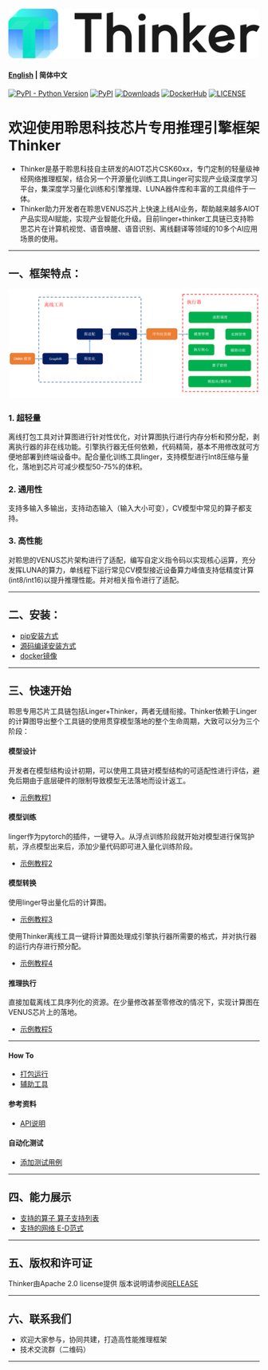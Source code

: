 ![thinker_logo](thinker/docs/images/Thinker_logo.png)
#### [English](./README_EH.md) | 简体中文

[![PyPI - Python Version](https://img.shields.io/pypi/pyversions/thinker.svg)](https://pypi.org/project/thinker)
[![PyPI](https://badge.fury.io/py/thinker.svg)](https://badge.fury.io/py/thinker)
[![Downloads](https://pepy.tech/badge/thinker)](https://pepy.tech/project/thinker)
[![DockerHub](https://img.shields.io/docker/pulls/thinker/thinker-cpu.svg)](https://hub.docker.com/r/thinker/thinker-cpu)
[![LICENSE](https://img.shields.io/github/license/thinker-ai/thinker.svg?style=flat-square)](https://github.com/LISTENAI/thinker/blob/main/LICENSE)

# 欢迎使用聆思科技芯片专用推理引擎框架Thinker
* Thinker是基于聆思科技自主研发的AIOT芯片CSK60xx，专门定制的轻量级神经网络推理框架，结合另一个开源量化训练工具Linger可实现产业级深度学习平台，集深度学习量化训练和引擎推理、LUNA器件库和丰富的工具组件于一体。
* Thinker助力开发者在聆思VENUS芯片上快速上线AI业务，帮助越来越多AIOT产品实现AI赋能，实现产业智能化升级。目前linger+thinker工具链已支持聆思芯片在计算机视觉、语音唤醒、语音识别、离线翻译等领域的10多个AI应用场景的使用。
***
## 一、框架特点：
![thinker/docs/images/struct.png](thinker/docs/images/struct-CH.png)
### 1. 超轻量
离线打包工具对计算图进行针对性优化，对计算图执行进行内存分析和预分配，剥离执行器的非在线功能。引擎执行器无任何依赖，代码精简，基本不用修改就可方便地部署到终端设备中。配合量化训练工具linger，支持模型进行Int8压缩与量化，落地到芯片可减少模型50-75%的体积。

### 2. 通用性
支持多输入多输出，支持动态输入（输入大小可变），CV模型中常见的算子都支持。

### 3. 高性能
对聆思的VENUS芯片架构进行了适配，编写自定义指令码以实现核心运算，充分发挥LUNA的算力，单线程下运行常见CV模型接近设备算力峰值支持低精度计算(int8/int16)以提升推理性能。并对相关指令进行了适配。
***

## 二、安装：
- [pip安装方式](./thinker/docs/thinker_environment.md)
- [源码编译安装方式](./thinker/docs/thinker_build.md)
- [docker镜像](./thinker/docs/thinker_build.md)
***
## 三、快速开始
聆思专用芯片工具链包括Linger+Thinker，两者无缝衔接。Thinker依赖于Linger的计算图导出整个工具链的使用贯穿模型落地的整个生命周期，大致可以分为三个阶段：
#### 模型设计
  开发者在模型结构设计初期，可以使用工具链对模型结构的可适配性进行评估，避免后期由于底层硬件的限制导致模型无法落地而设计返工。
* [示例教程1](./thinker/docs/thinker_build.md)
  
#### 模型训练
  linger作为pytorch的插件，一键导入。从浮点训练阶段就开始对模型进行保驾护航，浮点模型出来后，添加少量代码即可进入量化训练阶段。
* [示例教程2](./thinker/docs/thinker_build.md)

#### 模型转换
 使用linger导出量化后的计算图。
* [示例教程3](./thinker/docs/thinker_build.md)
  
使用Thinker离线工具一键将计算图处理成引擎执行器所需要的格式，并对执行器的运行内存进行预分配。

* [示例教程4](./thinker/docs/thinker_build.md)
  
#### 推理执行
  直接加载离线工具序列化的资源。在少量修改甚至零修改的情况下，实现计算图在VENUS芯片上的落地。
* [示例教程5](./thinker/docs/thinker_build.md)
***
#### How To
  * [打包运行](./thinker/docs/thinker_packer.md)
  * [辅助工具](./thinker/docs/thinker_performance.md)
#### 参考资料
  * [API说明](./thinker/docs/thinker_api.md)
#### 自动化测试
  * [添加测试用例](./thinker/docs/thinker_auto_test.md)
***  

## 四、能力展示
* [支持的算子 算子支持列表](./thinker/docs/support_quant_ops.md)
* [支持的网络  E-D范式](./thinker/docs/support_quant_ops.md)  
***  


## 五、版权和许可证
Thinker由Apache 2.0 license提供
版本说明请参阅[RELEASE](./RELEASE.md)
***

## 六、联系我们
* 欢迎大家参与，协同共建，打造高性能推理框架
* 技术交流群（二维码）
***
